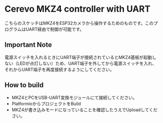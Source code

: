 # Cerevo MKZ4 controller with UART
こちらのスケッチはMKZ4をESP32カメラから操作するためのものです。このプログラムはUART経由で制御が可能です。

## Important Note
電源スイッチを入れるときにUART端子が接続されているとMKZ4基板が起動しない（LEDが点灯しない）ため、UART端子を外してから電源スイッチを入れ、それからUART端子を再度接続するようにしてください。

## How to build
- MKZ4とPCをUSB-UART変換モジュールにて接続してください。
- PlatformioからプロジェクトをBuild
- MKZ4が書き込みモードになっていることを確認したうえでUploadしてください。
